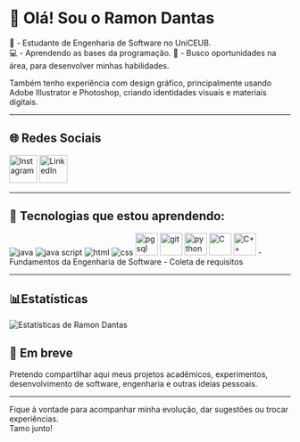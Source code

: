 # 👋 Olá! Sou o Ramon Dantas

📘 - Estudante de Engenharia de Software no UniCEUB.  
💻 - Aprendendo as bases da programação.
🫡 - Busco oportunidades na área, para desenvolver minhas habilidades.  

Também tenho experiência com design gráfico, principalmente usando Adobe Illustrator e Photoshop, criando identidades visuais e materiais digitais.

---
## 🌐 Redes Sociais

[<img src="https://img.icons8.com/?size=100&id=2CC23fgj7RmE&format=png&color=000000" alt="Instagram" width="50"/>](https://www.instagram.com/ramo0n.36/)
[<img src="https://img.icons8.com/?size=100&id=IrdQAThJ4UmV&format=png&color=000000" alt="LinkedIn" width="50"/>](https://www.linkedin.com/in/ramondantaspolicarpo/)

---

## 🔧 Tecnologias que estou aprendendo:
<img src="https://img.icons8.com/?size=100&id=13679&format=png&color=000000" alt="java" widt="40"/>
<img src="https://img.icons8.com/?size=100&id=108784&format=png&color=000000" alt="java script" widt="40"/>
<img src="https://img.icons8.com/?size=100&id=20909&format=png&color=000000" alt="html" widt="40"/>
<img src="https://img.icons8.com/?size=100&id=21278&format=png&color=000000" alt="css" widt="40"/>
<img src="https://img.icons8.com/?size=100&id=JRnxU7ZWP4mi&format=png&color=000000" alt="pgsql" width="40"/>
<img src="https://img.icons8.com/?size=100&id=20906&format=png&color=000000" alt="git" width="40"/>
<img src="https://img.icons8.com/?size=100&id=l75OEUJkPAk4&format=png&color=000000" alt="python" width="40"/>
<img src="https://img.icons8.com/?size=100&id=shQTXiDQiQVR&format=png&color=000000" alt="C" width="40"/>
<img src="https://cdn.jsdelivr.net/gh/devicons/devicon/icons/cplusplus/cplusplus-original.svg" alt="C++" width="40"/>
- Fundamentos da Engenharia de Software
- Coleta de requisitos

---

  ## 📊Estatísticas

![Estatísticas de Ramon Dantas](https://github-readme-stats.vercel.app/api?username=RamonDantasPolicarpo&show_icons=true&locale=pt-br&theme=dark)

## 📌 Em breve
Pretendo compartilhar aqui meus projetos acadêmicos, experimentos, desenvolvimento de software, engenharia e outras ideias pessoais.

---

Fique à vontade para acompanhar minha evolução, dar sugestões ou trocar experiências.  
Tamo junto!
